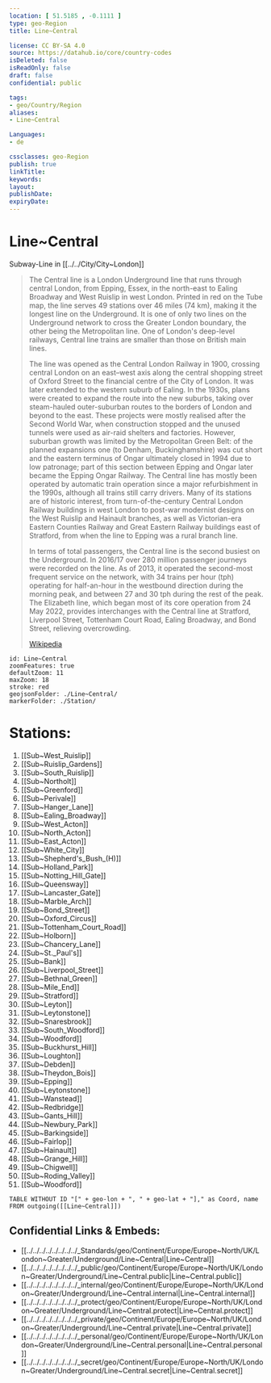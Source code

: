 ```yaml
---
location: [ 51.5185 , -0.1111 ] 
type: geo-Region
title: Line~Central

license: CC BY-SA 4.0
source: https://datahub.io/core/country-codes
isDeleted: false
isReadOnly: false
draft: false
confidential: public

tags:
- geo/Country/Region
aliases:
- Line~Central

Languages:
- de

cssclasses: geo-Region
publish: true
linkTitle: 
keywords: 
layout: 
publishDate: 
expiryDate: 
---
```


# Line~Central

Subway-Line in [[../../City/City~London]] 


> The Central line is a London Underground line that runs through central London, from Epping, Essex, in the north-east to Ealing Broadway and West Ruislip in west London. Printed in red on the Tube map, the line serves 49 stations over 46 miles (74 km), making it the longest line on the Underground. It is one of only two lines on the Underground network to cross the Greater London boundary, the other being the Metropolitan line. One of London's deep-level railways, Central line trains are smaller than those on British main lines.
>
> The line was opened as the Central London Railway in 1900, crossing central London on an east–west axis along the central shopping street of Oxford Street to the financial centre of the City of London. It was later extended to the western suburb of Ealing. In the 1930s, plans were created to expand the route into the new suburbs, taking over steam-hauled outer-suburban routes to the borders of London and beyond to the east. These projects were mostly realised after the Second World War, when construction stopped and the unused tunnels were used as air-raid shelters and factories. However, suburban growth was limited by the Metropolitan Green Belt: of the planned expansions one (to Denham, Buckinghamshire) was cut short and the eastern terminus of Ongar ultimately closed in 1994 due to low patronage; part of this section between Epping and Ongar later became the Epping Ongar Railway. The Central line has mostly been operated by automatic train operation since a major refurbishment in the 1990s, although all trains still carry drivers. Many of its stations are of historic interest, from turn-of-the-century Central London Railway buildings in west London to post-war modernist designs on the West Ruislip and Hainault branches, as well as Victorian-era Eastern Counties Railway and Great Eastern Railway buildings east of Stratford, from when the line to Epping was a rural branch line.
>
> In terms of total passengers, the Central line is the second busiest on the Underground. In 2016/17 over 280 million passenger journeys were recorded on the line. As of 2013, it operated the second-most frequent service on the network, with 34 trains per hour (tph) operating for half-an-hour in the westbound direction during the morning peak, and between 27 and 30 tph during the rest of the peak. The Elizabeth line, which began most of its core operation from 24 May 2022, provides interchanges with the Central line at Stratford, Liverpool Street, Tottenham Court Road, Ealing Broadway, and Bond Street, relieving overcrowding.
>
> [Wikipedia](https://en.wikipedia.org/wiki/Central%20line%20(London%20Underground))


```leaflet
id: Line~Central
zoomFeatures: true 
defaultZoom: 11 
maxZoom: 18
stroke: red
geojsonFolder: ./Line~Central/
markerFolder: ./Station/
```


# Stations: 
1) [[Sub~West_Ruislip]] 
2) [[Sub~Ruislip_Gardens]] 
3) [[Sub~South_Ruislip]] 
4) [[Sub~Northolt]] 
5) [[Sub~Greenford]] 
6) [[Sub~Perivale]] 
7) [[Sub~Hanger_Lane]] 
8) [[Sub~Ealing_Broadway]] 
9) [[Sub~West_Acton]] 
10) [[Sub~North_Acton]] 
11) [[Sub~East_Acton]] 
12) [[Sub~White_City]] 
13) [[Sub~Shepherd's_Bush_(H)]] 
14) [[Sub~Holland_Park]] 
15) [[Sub~Notting_Hill_Gate]] 
16) [[Sub~Queensway]] 
17) [[Sub~Lancaster_Gate]] 
18) [[Sub~Marble_Arch]] 
19) [[Sub~Bond_Street]] 
20) [[Sub~Oxford_Circus]] 
21) [[Sub~Tottenham_Court_Road]] 
22) [[Sub~Holborn]] 
23) [[Sub~Chancery_Lane]] 
24) [[Sub~St._Paul's]] 
25) [[Sub~Bank]] 
26) [[Sub~Liverpool_Street]] 
27) [[Sub~Bethnal_Green]] 
28) [[Sub~Mile_End]] 
29) [[Sub~Stratford]] 
30) [[Sub~Leyton]] 
31) [[Sub~Leytonstone]] 
32) [[Sub~Snaresbrook]] 
33) [[Sub~South_Woodford]] 
33) [[Sub~Woodford]] 
34) [[Sub~Buckhurst_Hill]] 
35) [[Sub~Loughton]] 
36) [[Sub~Debden]] 
37) [[Sub~Theydon_Bois]] 
38) [[Sub~Epping]] 
39) [[Sub~Leytonstone]] 
40) [[Sub~Wanstead]] 
41) [[Sub~Redbridge]] 
42) [[Sub~Gants_Hill]] 
43) [[Sub~Newbury_Park]] 
44) [[Sub~Barkingside]] 
45) [[Sub~Fairlop]] 
46) [[Sub~Hainault]] 
47) [[Sub~Grange_Hill]] 
48) [[Sub~Chigwell]] 
49) [[Sub~Roding_Valley]] 
50) [[Sub~Woodford]] 


```dataview
TABLE WITHOUT ID "[" + geo-lon + ", " + geo-lat + "]," as Coord, name
FROM outgoing([[Line~Central]])
```



## Confidential Links & Embeds: 
- [[../../../../../../../../_Standards/geo/Continent/Europe/Europe~North/UK/London~Greater/Underground/Line~Central|Line~Central]] 
- [[../../../../../../../../_public/geo/Continent/Europe/Europe~North/UK/London~Greater/Underground/Line~Central.public|Line~Central.public]] 
- [[../../../../../../../../_internal/geo/Continent/Europe/Europe~North/UK/London~Greater/Underground/Line~Central.internal|Line~Central.internal]] 
- [[../../../../../../../../_protect/geo/Continent/Europe/Europe~North/UK/London~Greater/Underground/Line~Central.protect|Line~Central.protect]] 
- [[../../../../../../../../_private/geo/Continent/Europe/Europe~North/UK/London~Greater/Underground/Line~Central.private|Line~Central.private]] 
- [[../../../../../../../../_personal/geo/Continent/Europe/Europe~North/UK/London~Greater/Underground/Line~Central.personal|Line~Central.personal]] 
- [[../../../../../../../../_secret/geo/Continent/Europe/Europe~North/UK/London~Greater/Underground/Line~Central.secret|Line~Central.secret]] 
